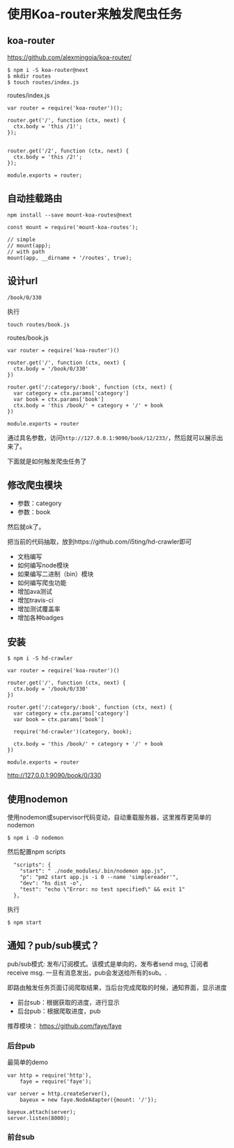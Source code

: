 # 使用Koa-router来触发爬虫任务


## koa-router

https://github.com/alexmingoia/koa-router/

```
$ npm i -S koa-router@next
$ mkdir routes
$ touch routes/index.js
```

routes/index.js

```
var router = require('koa-router')();

router.get('/', function (ctx, next) {
  ctx.body = 'this /1!';
});


router.get('/2', function (ctx, next) {
  ctx.body = 'this /2!';
});

module.exports = router;
```

## 自动挂载路由

```
npm install --save mount-koa-routes@next
```


```
const mount = require('mount-koa-routes');

// simple
// mount(app);
// with path
mount(app, __dirname + '/routes', true);
```

## 设计url

```
/book/0/330
```

执行

```
touch routes/book.js
```

routes/book.js

```
var router = require('koa-router')()

router.get('/', function (ctx, next) {
  ctx.body = '/book/0/330'
})

router.get('/:category/:book', function (ctx, next) {
  var category = ctx.params['category']
  var book = ctx.params['book']
  ctx.body = 'this /book/' + category + '/' + book
})

module.exports = router

```

通过具名参数，访问`http://127.0.0.1:9090/book/12/233/`，然后就可以展示出来了。

下面就是如何触发爬虫任务了

## 修改爬虫模块

- 参数：category
- 参数：book

然后就ok了。

把当前的代码抽取，放到https://github.com/i5ting/hd-crawler即可

- 文档编写
- 如何编写node模块
- 如果编写二进制（bin）模块
- 如何编写爬虫功能
- 增加ava测试
- 增加travis-ci
- 增加测试覆盖率
- 增加各种badges

## 安装

```
$ npm i -S hd-crawler
```

```
var router = require('koa-router')()

router.get('/', function (ctx, next) {
  ctx.body = '/book/0/330'
})

router.get('/:category/:book', function (ctx, next) {
  var category = ctx.params['category']
  var book = ctx.params['book']

  require('hd-crawler')(category, book);
  
  ctx.body = 'this /book/' + category + '/' + book
})

module.exports = router

```

http://127.0.0.1:9090/book/0/330

## 使用nodemon

使用nodemon或supervisor代码变动，自动重载服务器，这里推荐更简单的nodemon

```
$ npm i -D nodemon
```

然后配置npm scripts

```
  "scripts": {
    "start": " ./node_modules/.bin/nodemon app.js",
    "p": "pm2 start app.js -i 0 --name 'simplereader'",
    "dev": "hs dist -o",
    "test": "echo \"Error: no test specified\" && exit 1"
  },
```

执行

```
$ npm start
```

## 通知？pub/sub模式？

pub/sub模式: 发布/订阅模式。该模式是单向的，发布者send msg, 订阅者receive msg.  一旦有消息发出，pub会发送给所有的sub。.

即路由触发任务页面订阅爬取结果，当后台完成爬取的时候，通知界面，显示进度

- 前台sub：根据获取的进度，进行显示
- 后台pub：根据爬取进度，pub

推荐模块： https://github.com/faye/faye

### 后台pub

最简单的demo

```
var http = require('http'),
    faye = require('faye');

var server = http.createServer(),
    bayeux = new faye.NodeAdapter({mount: '/'});

bayeux.attach(server);
server.listen(8000);

```



### 前台sub